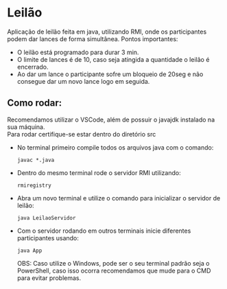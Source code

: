 # Leilão 
Aplicação de leilão feita em java, utilizando RMI, onde os participantes podem dar lances de forma simultânea.
Pontos importantes:
* O leilão está programado para durar 3 min.
* O limite de lances é de 10, caso seja atingida a quantidade o leilão é encerrado.
* Ao dar um lance o participante sofre um bloqueio de 20seg e não consegue dar um novo lance logo em seguida.
## Como rodar:
Recomendamos utilizar o VSCode, além de possuir o javajdk instalado na sua máquina.
<br>
Para rodar certifique-se estar dentro do diretório src
* No terminal primeiro compile todos os arquivos java com o comando:
  ```
  javac *.java
  ````
* Dentro do mesmo terminal rode o servidor RMI utilizando:
  ```
  rmiregistry
  ```
* Abra um novo terminal e utilize o comando para inicializar o servidor de leilão:
  ```
  java LeilaoServidor
  ```
* Com o servidor rodando em outros terminais inicie diferentes participantes usando:
  ```
  java App
  ```
  OBS: Caso utilize o Windows, pode ser o seu terminal padrão seja o PowerShell, caso isso ocorra recomendamos que mude para o CMD para evitar problemas.
